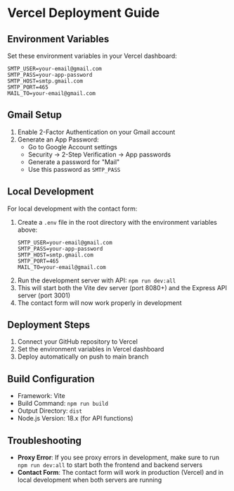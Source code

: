 # Vercel Deployment Guide

## Environment Variables

Set these environment variables in your Vercel dashboard:

```
SMTP_USER=your-email@gmail.com
SMTP_PASS=your-app-password
SMTP_HOST=smtp.gmail.com
SMTP_PORT=465
MAIL_TO=your-email@gmail.com
```

## Gmail Setup

1. Enable 2-Factor Authentication on your Gmail account
2. Generate an App Password:
   - Go to Google Account settings
   - Security → 2-Step Verification → App passwords
   - Generate a password for "Mail"
   - Use this password as `SMTP_PASS`

## Local Development

For local development with the contact form:

1. Create a `.env` file in the root directory with the environment variables above:
   ```
   SMTP_USER=your-email@gmail.com
   SMTP_PASS=your-app-password
   SMTP_HOST=smtp.gmail.com
   SMTP_PORT=465
   MAIL_TO=your-email@gmail.com
   ```
2. Run the development server with API: `npm run dev:all`
3. This will start both the Vite dev server (port 8080+) and the Express API server (port 3001)
4. The contact form will now work properly in development

## Deployment Steps

1. Connect your GitHub repository to Vercel
2. Set the environment variables in Vercel dashboard
3. Deploy automatically on push to main branch

## Build Configuration

- Framework: Vite
- Build Command: `npm run build`
- Output Directory: `dist`
- Node.js Version: 18.x (for API functions)

## Troubleshooting

- **Proxy Error**: If you see proxy errors in development, make sure to run `npm run dev:all` to start both the frontend and backend servers
- **Contact Form**: The contact form will work in production (Vercel) and in local development when both servers are running
